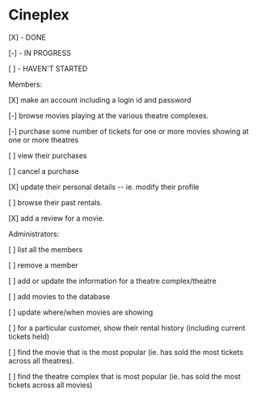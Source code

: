 # Cineplex

[X] - DONE

[-] - IN PROGRESS

[ ] - HAVEN'T STARTED




Members:

[X] make an account including a login id and password

[-] browse movies playing at the various theatre complexes.

[-] purchase some number of tickets for one or more movies showing at one or more theatres

[ ] view their purchases

[ ] cancel a purchase

[X] update their personal details -- ie. modify their profile

[ ] browse their past rentals.

[X] add a review for a movie.



Administrators:

[ ] list all the members

[ ] remove a member

[ ] add or update the information for a theatre complex/theatre

[ ] add movies to the database

[ ] update where/when movies are showing

[ ] for a particular customer, show their rental history (including current tickets held)

[ ] find the movie that is the most popular (ie. has sold the most tickets across all theatres).

[ ] find the theatre complex that is most popular (ie. has sold the most tickets across all movies)

